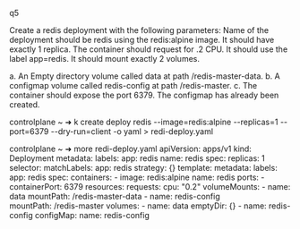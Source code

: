 


q5

Create a redis deployment with the following parameters:
Name of the deployment should be redis using the redis:alpine image. It should have exactly 1 replica.
The container should request for .2 CPU. It should use the label app=redis.
It should mount exactly 2 volumes.

a. An Empty directory volume called data at path /redis-master-data.
b. A configmap volume called redis-config at path /redis-master.
c. The container should expose the port 6379.
The configmap has already been created.


controlplane ~ ➜  k create deploy redis --image=redis:alpine --replicas=1 --port=6379  --dry-run=client -o yaml > redi-deploy.yaml  

controlplane ~ ➜  more redi-deploy.yaml 
apiVersion: apps/v1
kind: Deployment
metadata:
  labels:
    app: redis
  name: redis
spec:
  replicas: 1
  selector:
    matchLabels:
      app: redis
  strategy: {}
  template:
    metadata:
      labels:
        app: redis
    spec:
      containers:
      - image: redis:alpine
        name: redis
        ports:
        - containerPort: 6379
        resources:
          requests:
            cpu: "0.2"
        volumeMounts:
          - name: data
            mountPath: /redis-master-data
          - name: redis-config  
            mountPath: /redis-master
      volumes:
        - name: data
          emptyDir: {}
        - name: redis-config
          configMap:
            name: redis-config